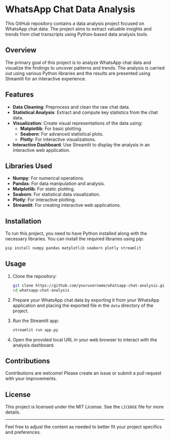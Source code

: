 
# WhatsApp Chat Data Analysis

This GitHub repository contains a data analysis project focused on WhatsApp chat data. The project aims to extract valuable insights and trends from chat transcripts using Python-based data analysis tools.

## Overview

The primary goal of this project is to analyze WhatsApp chat data and visualize the findings to uncover patterns and trends. The analysis is carried out using various Python libraries and the results are presented using Streamlit for an interactive experience.

## Features

- **Data Cleaning**: Preprocess and clean the raw chat data.
- **Statistical Analysis**: Extract and compute key statistics from the chat data.
- **Visualization**: Create visual representations of the data using:
  - **Matplotlib**: For basic plotting.
  - **Seaborn**: For advanced statistical plots.
  - **Plotly**: For interactive visualizations.
- **Interactive Dashboard**: Use Streamlit to display the analysis in an interactive web application.

## Libraries Used

- **Numpy**: For numerical operations.
- **Pandas**: For data manipulation and analysis.
- **Matplotlib**: For static plotting.
- **Seaborn**: For statistical data visualization.
- **Plotly**: For interactive plotting.
- **Streamlit**: For creating interactive web applications.

## Installation

To run this project, you need to have Python installed along with the necessary libraries. You can install the required libraries using pip:

```bash
pip install numpy pandas matplotlib seaborn plotly streamlit
```

## Usage

1. Clone the repository:

   ```bash
   git clone https://github.com/yourusername/whatsapp-chat-analysis.git
   cd whatsapp-chat-analysis
   ```

2. Prepare your WhatsApp chat data by exporting it from your WhatsApp application and placing the exported file in the `data` directory of the project.

3. Run the Streamlit app:

   ```bash
   streamlit run app.py
   ```

4. Open the provided local URL in your web browser to interact with the analysis dashboard.


## Contributions

Contributions are welcome! Please create an issue or submit a pull request with your improvements.

## License

This project is licensed under the MIT License. See the `LICENSE` file for more details.

---

Feel free to adjust the content as needed to better fit your project specifics and preferences.
